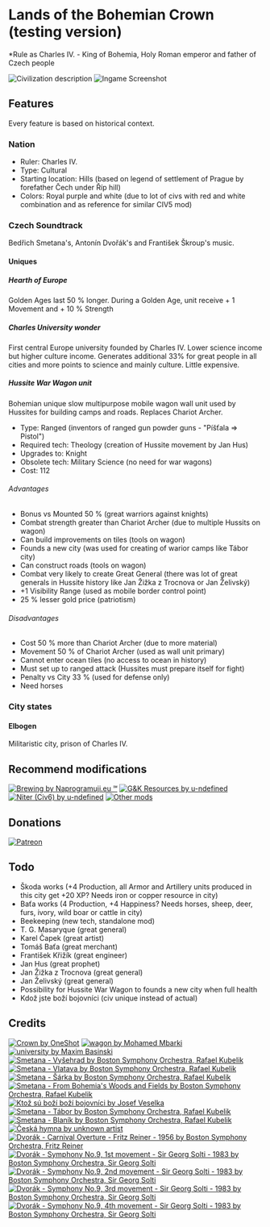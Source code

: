 # Lands of the Bohemian Crown (testing version)

*Rule as Charles IV. - King of Bohemia, Holy Roman emperor and father of Czech people

![Civilization description](https://github.com/Iver88/Unciv-Lands-of-the-Bohemian-Crown/blob/master/Lands%20of%20the%20Bohemian%20Crown/Preview/Civilization%20description.png?raw=true)
![Ingame Screenshot](https://github.com/Iver88/Unciv-Lands-of-the-Bohemian-Crown/blob/master/Lands%20of%20the%20Bohemian%20Crown/Preview/Ingame%20screenshot.png?raw=true)

## Features
Every feature is based on historical context.

### Nation

- Ruler: Charles IV.
- Type: Cultural
- Starting location: Hills (based on legend of settlement of Prague by forefather Čech under Říp hill)
- Colors: Royal purple and white (due to lot of civs with red and white combination and as reference for similar CIV5 mod)

### Czech Soundtrack
Bedřich Smetana's, Antonín Dvořák's and František Škroup's music.

#### Uniques

##### Hearth of Europe
Golden Ages last 50 % longer. During a Golden Age, unit receive + 1 Movement and + 10 % Strength

##### Charles University wonder
First central Europe university founded by Charles IV. Lower science income but higher culture income. Generates additional 33% for great people in all cities and more points to science and mainly culture. Little expensive.

##### Hussite War Wagon unit
Bohemian unique slow multipurpose mobile wagon wall unit used by Hussites for building camps and roads. Replaces Chariot Archer.

- Type: Ranged (inventors of ranged gun powder guns - "Píšťala => Pistol")
- Required tech: Theology (creation of Hussite movement by Jan Hus)
- Upgrades to: Knight
- Obsolete tech: Military Science (no need for war wagons)
- Cost: 112

###### Advantages
- Bonus vs Mounted 50 % (great warriors against knights)
- Combat strength greater than Chariot Archer (due to multiple Hussits on wagon)
- Can build improvements on tiles (tools on wagon)
- Founds a new city (was used for creating of warior camps like Tábor city)
- Can construct roads (tools on wagon)
- Combat very likely to create Great General (there was lot of great generals in Hussite history like Jan Žižka z Trocnova or Jan Želivský)
- +1 Visibility Range (used as mobile border control point)
- 25 % lesser gold price (patriotism)

###### Disadvantages
- Cost 50 % more than Chariot Archer (due to more material)
- Movement 50 % of Chariot Archer (used as wall unit primary)
- Cannot enter ocean tiles (no access to ocean in history)
- Must set up to ranged attack (Hussites must prepare itself for fight)
- Penalty vs City 33 % (used for defense only)
- Need horses

### City states

#### Elbogen
Militaristic city, prison of Charles IV.

## Recommend modifications
[![Brewing by Naprogramuji.eu ℠](https://img.shields.io/badge/Naprogramuji.eu%20%E2%84%A0-Fermentation-blue?style=for-the-badge&logo=appveyor)](https://github.com/Iver88/Unciv-Brewing)
[![G&K Resources by u-ndefined](https://img.shields.io/badge/u–ndefined-G%26K%20Resources-blue?style=for-the-badge&logo=appveyor)](https://github.com/u-ndefine/Unciv-Modding)
[![Niter (Civ6) by u-ndefined](https://img.shields.io/badge/u–ndefined-Niter%20%28Civ6%29-blue?style=for-the-badge&logo=appveyor)](https://github.com/u-ndefine/Unciv-Modding)
[![Other mods](https://img.shields.io/badge/Other%20mods-Feel%20free%20to%20use-blue?style=for-the-badge&logo=appveyor)](https://docs.google.com/spreadsheets/d/1043Ng9ukrL3y8MUXBVl7-C9JsQGnBi5R5mkmS2l7FFg)

## Donations
[![Patreon](https://img.shields.io/badge/Patreon-Donate-blue?style=for-the-badge&logo=patreon)](https://www.patreon.com/tomastriska)

## Todo
- Škoda works (+4 Production, all Armor and Artillery units produced in this city get +20 XP? Needs iron or copper resource in city)
- Baťa works (4 Production, +4 Happiness? Needs horses, sheep, deer, furs, ivory, wild boar or cattle in city)
- Beekeeping (new tech, standalone mod)
- T. G. Masaryque (great general)
- Karel Čapek (great artist)
- Tomáš Baťa (great merchant)
- František Křižík (great engineer)
- Jan Hus (great prophet)
- Jan Žižka z Trocnova (great general)
- Jan Želivský (great general)
- Possibility for Hussite War Wagon to founds a new city when full health
- Kdož jste boží bojovníci (civ unique instead of actual)

## Credits
[![Crown by OneShot](https://img.shields.io/badge/OneShot-Fermentation%20tech%20icon-blue?style=flat-square&logo=appveyor)](https://thenounproject.com/search/?q=fermenting&i=217198)
[![wagon by Mohamed Mbarki](https://img.shields.io/badge/Mohamed%20Mbarki-Hussite%20war%20Wagon%20unit%20icon-blue?style=flat-square&logo=appveyor)](https://thenounproject.com/search/?q=wagon&i=2054826)
[![university by Maxim Basinski](https://img.shields.io/badge/Maxim%20Basinski-Charles%20University%20wonder%20icon-blue?style=flat-square&logo=appveyor)](https://thenounproject.com/search/?q=university&i=1317068)
[![Smetana - Vyšehrad by Boston Symphony Orchestra, Rafael Kubelik](https://img.shields.io/badge/Boston%20Symphony%20Orchestra%2C%20Rafael%20Kubelik-Bed%C5%99ich%20Smetana%20–%20The%20High%20Castle%20song-blue?style=flat-square&logo=appveyor)](https://www.youtube.com/watch?v=04SMDpMkOI8)
[![Smetana - Vlatava by Boston Symphony Orchestra, Rafael Kubelik](https://img.shields.io/badge/Boston%20Symphony%20Orchestra%2C%20Rafael%20Kubelik-Bed%C5%99ich%20Smetana%20–%20The%20Moldau%20song-blue?style=flat-square&logo=appveyor)](https://www.youtube.com/watch?v=34oeAxETdbc)
[![Smetana - Šárka by Boston Symphony Orchestra, Rafael Kubelik](https://img.shields.io/badge/Boston%20Symphony%20Orchestra%2C%20Rafael%20Kubelik-Bed%C5%99ich%20Smetana%20–%20Šárka%20song-blue?style=flat-square&logo=appveyor)](https://www.youtube.com/watch?v=3G4NKzmfC-Q)
[![Smetana - From Bohemia's Woods and Fields by Boston Symphony Orchestra, Rafael Kubelik](https://img.shields.io/badge/Boston%20Symphony%20Orchestra%2C%20Rafael%20Kubelik-Bed%C5%99ich%20Smetana%20–%20From%20Bohemia%27s%20Woods%20and%20Fields%20song-blue?style=flat-square&logo=appveyor)](https://www.youtube.com/watch?v=BcO4iyY22nA)
[![Ktož sú boží boží bojovníci by Josef Veselka](https://img.shields.io/badge/Josef%20Veselka-Bed%C5%99ich%20Smetana%20–%20Ye%20Who%20Are%20Warriors%20of%20God%20song-blue?style=flat-square&logo=appveyor)](https://www.youtube.com/watch?v=elskCac9wSI)
[![Smetana - Tábor by Boston Symphony Orchestra, Rafael Kubelik](https://img.shields.io/badge/Boston%20Symphony%20Orchestra%2C%20Rafael%20Kubelik-Bed%C5%99ich%20Smetana%20–%20Ye%20Who%20Are%20Warriors%20of%20God%20song-blue?style=flat-square&logo=appveyor)](https://www.youtube.com/watch?v=YsC5KSjlJL4)
[![Smetana - Blaník by Boston Symphony Orchestra, Rafael Kubelik](https://img.shields.io/badge/Boston%20Symphony%20Orchestra%2C%20Rafael%20Kubelik-Bed%C5%99ich%20Smetana%20–%20Blaník%20song-blue?style=flat-square&logo=appveyor)](https://www.youtube.com/watch?v=U3OlxR2tq-A)
[![Česká hymna by unknown artist](https://img.shields.io/badge/Unknown%20artist-Franti%C5%A1ek%20%C5%A0kroup%20–%20Where%20my%20home%20song-blue?style=flat-square&logo=appveyor)](https://www.youtube.com/watch?v=vOtoPi9hfCo)
[![Dvorák - Carnival Overture - Fritz Reiner - 1956 by Boston Symphony Orchestra, Fritz Reiner](https://img.shields.io/badge/Boston%20Symphony%20Orchestra%2C%20Fritz%20Reiner-Anton%C3%ADn%20Dvo%C5%99%C3%A1k%20–%20Carnival%20Overture%20song-blue?style=flat-square&logo=appveyor)](https://www.youtube.com/watch?v=bEBl_d9DGpc)
[![Dvorák - Symphony No.9, 1st movement - Sir Georg Solti - 1983 by Boston Symphony Orchestra, Sir Georg Solti](https://img.shields.io/badge/Boston%20Symphony%20Orchestra%2C%20Sir%20Georg%20Solti-Anton%C3%ADn%20Dvo%C5%99%C3%A1k%20–%20From%20the%20New%20World%2C%201st%20movement%20song-blue?style=flat-square&logo=appveyor)](https://www.youtube.com/watch?v=OlKixeZkP4c)
[![Dvorák - Symphony No.9, 2nd movement - Sir Georg Solti - 1983 by Boston Symphony Orchestra, Sir Georg Solti](https://img.shields.io/badge/Boston%20Symphony%20Orchestra%2C%20Sir%20Georg%20Solti-Anton%C3%ADn%20Dvo%C5%99%C3%A1k%20–%20From%20the%20New%20World%2C%202nd%20movement%20song-blue?style=flat-square&logo=appveyor)](https://www.youtube.com/watch?v=nsQ65cF2Ew4)
[![Dvorák - Symphony No.9, 3rd movement - Sir Georg Solti - 1983 by Boston Symphony Orchestra, Sir Georg Solti](https://img.shields.io/badge/Boston%20Symphony%20Orchestra%2C%20Sir%20Georg%20Solti-Anton%C3%ADn%20Dvo%C5%99%C3%A1k%20–%20From%20the%20New%20World%2C%203rd%20movement%20song-blue?style=flat-square&logo=appveyor)](https://www.youtube.com/watch?v=soGhN8ByS9U)
[![Dvorák - Symphony No.9, 4th movement - Sir Georg Solti - 1983 by Boston Symphony Orchestra, Sir Georg Solti](https://img.shields.io/badge/Boston%20Symphony%20Orchestra%2C%20Sir%20Georg%20Solti-Anton%C3%ADn%20Dvo%C5%99%C3%A1k%20–%20From%20the%20New%20World%2C%204th%20movement%20song-blue?style=flat-square&logo=appveyor)](https://www.youtube.com/watch?v=hPgoHOpRzdY)
